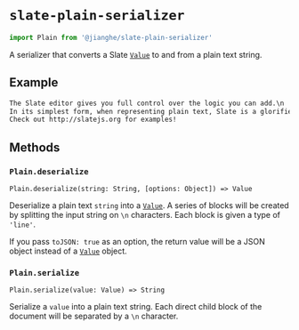 # `slate-plain-serializer`

```js
import Plain from '@jianghe/slate-plain-serializer'
```

A serializer that converts a Slate [`Value`](../slate/value.md) to and from a plain text string.

## Example

```txt
The Slate editor gives you full control over the logic you can add.\n
In its simplest form, when representing plain text, Slate is a glorified <textarea>. But you can augment it to be much more than that.\n
Check out http://slatejs.org for examples!
```

## Methods

### `Plain.deserialize`

`Plain.deserialize(string: String, [options: Object]) => Value`

Deserialize a plain text `string` into a [`Value`](../slate/value.md). A series of blocks will be created by splitting the input string on `\n` characters. Each block is given a type of `'line'`.

If you pass `toJSON: true` as an option, the return value will be a JSON object instead of a [`Value`](../slate/value.md) object.

### `Plain.serialize`

`Plain.serialize(value: Value) => String`

Serialize a `value` into a plain text string. Each direct child block of the document will be separated by a `\n` character.
